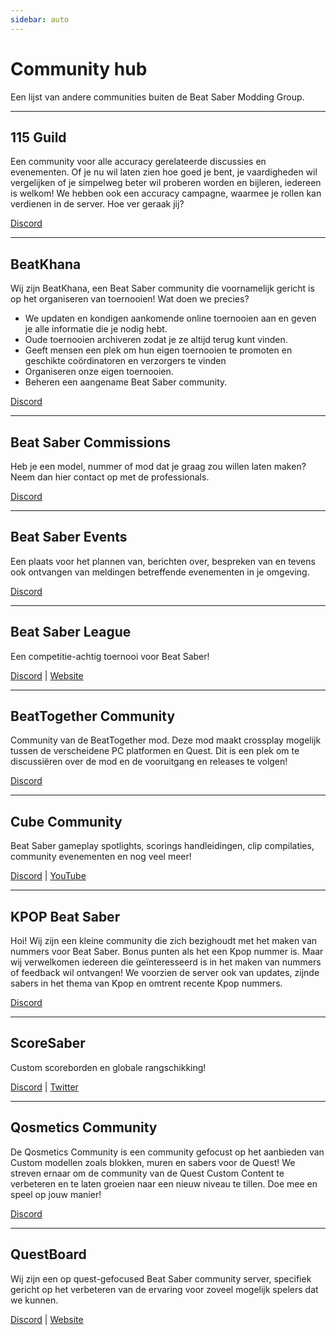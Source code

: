 ```yaml
---
sidebar: auto
---
```


# Community hub
Een lijst van andere communities buiten de Beat Saber Modding Group.

---

## 115 Guild
Een community voor alle accuracy gerelateerde discussies en evenementen. Of je nu wil laten zien hoe goed je bent, je vaardigheden wil vergelijken of je simpelweg beter wil proberen worden en bijleren, iedereen is welkom! We hebben ook een accuracy campagne, waarmee je rollen kan verdienen in de server. Hoe ver geraak jij?

[Discord](https://discord.gg/j8m8cxr)

---

## BeatKhana
Wij zijn BeatKhana, een Beat Saber community die voornamelijk gericht is op het organiseren van toernooien! Wat doen we precies?

* We updaten en kondigen aankomende online toernooien aan en geven je alle informatie die je nodig hebt.
* Oude toernooien archiveren zodat je ze altijd terug kunt vinden.
* Geeft mensen een plek om hun eigen toernooien te promoten en geschikte coördinatoren en verzorgers te vinden
* Organiseren onze eigen toernooien.
* Beheren een aangename Beat Saber community.

[Discord](https://discord.gg/5NjfSAC)

---

## Beat Saber Commissions
Heb je een model, nummer of mod dat je graag zou willen laten maken? Neem dan hier contact op met de professionals.

[Discord](https://discord.gg/4RbcH5G)

---

## Beat Saber Events
Een plaats voor het plannen van, berichten over, bespreken van en tevens ook ontvangen van meldingen betreffende evenementen in je omgeving.

[Discord](https://discord.gg/q92brWG)

---

## Beat Saber League
Een competitie-achtig toernooi voor Beat Saber!

[Discord](https://discord.gg/nFJDVqS) | [Website](https://beatsaberleague.com/)

---

## BeatTogether Community
Community van de BeatTogether mod. Deze mod maakt crossplay mogelijk tussen de verscheidene PC platformen en Quest. Dit is een plek om te discussiëren over de mod en de vooruitgang en releases te volgen!

[Discord](https://discord.com/invite/gezGrFG4tz)

---

## Cube Community
Beat Saber gameplay spotlights, scorings handleidingen, clip compilaties, community evenementen en nog veel meer!

[Discord](https://discord.gg/dwe8mbC) | [YouTube](https://youtube.com/CubeCommunity)

---

## KPOP Beat Saber
Hoi! Wij zijn een kleine community die zich bezighoudt met het maken van nummers voor Beat Saber. Bonus punten als het een Kpop nummer is. Maar wij verwelkomen iedereen die geïnteresseerd is in het maken van nummers of feedback wil ontvangen! We voorzien de server ook van updates, zijnde sabers in het thema van Kpop en omtrent recente Kpop nummers.

[Discord](https://discord.gg/c9uHGYP)

---

## ScoreSaber
Custom scoreborden en globale rangschikking!

[Discord](https://discord.gg/WpuDMwU) | [Twitter](https://twitter.com/scoresaber)

---

## Qosmetics Community
De Qosmetics Community is een community gefocust op het aanbieden van Custom modellen zoals blokken, muren en sabers voor de Quest! We streven ernaar om de community van de Quest Custom Content te verbeteren en te laten groeien naar een nieuw niveau te tillen. Doe mee en speel op jouw manier!

[Discord](https://discord.gg/NXnPYEh)

---

## QuestBoard
Wij zijn een op quest-gefocused Beat Saber community server, specifiek gericht op het verbeteren van de ervaring voor zoveel mogelijk spelers dat we kunnen.

[Discord](https://discord.gg/d6DyW9v) | [Website](https://www.questmodding.com/)
